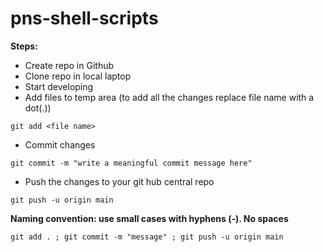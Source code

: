 # pns-shell-scripts

**Steps:**
* Create repo in Github 
* Clone repo in local laptop 
* Start developing 
* Add files to temp area (to add all the changes replace file name with a dot(.)) 
```
git add <file name>
```
* Commit changes 
```
git commit -m "write a meaningful commit message here"  
```
* Push the changes to your git hub central repo 
```
git push -u origin main 
```

**Naming convention: use small cases with hyphens (-). No spaces**

```
git add . ; git commit -m "message" ; git push -u origin main 
```
